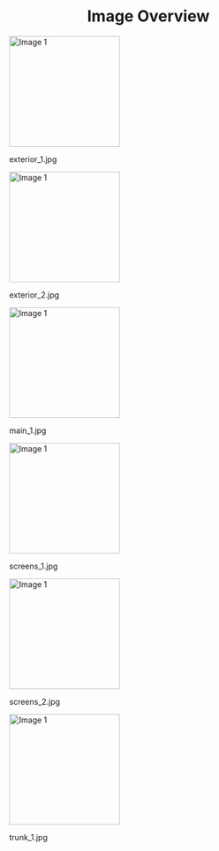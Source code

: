 <h1 style ="text-align: center;"> Image Overview </h1>
<div>
<div>
<img src="https://media.evkx.net/multimedia/models/nissan/ariya/ariya_63kwh/exterior_1_xst.jpg" alt="Image 1" style="width: 200px;">
<p>exterior_1.jpg</p>
</div>
<div>
<img src="https://media.evkx.net/multimedia/models/nissan/ariya/ariya_63kwh/exterior_2_xst.jpg" alt="Image 1" style="width: 200px;">
<p>exterior_2.jpg</p>
</div>
<div>
<img src="https://media.evkx.net/multimedia/models/nissan/ariya/ariya_63kwh/main_1_xst.jpg" alt="Image 1" style="width: 200px;">
<p>main_1.jpg</p>
</div>
<div>
<img src="https://media.evkx.net/multimedia/models/nissan/ariya/ariya_63kwh/screens_1_xst.jpg" alt="Image 1" style="width: 200px;">
<p>screens_1.jpg</p>
</div>
<div>
<img src="https://media.evkx.net/multimedia/models/nissan/ariya/ariya_63kwh/screens_2_xst.jpg" alt="Image 1" style="width: 200px;">
<p>screens_2.jpg</p>
</div>
<div>
<img src="https://media.evkx.net/multimedia/models/nissan/ariya/ariya_63kwh/trunk_1_xst.jpg" alt="Image 1" style="width: 200px;">
<p>trunk_1.jpg</p>
</div>
</div>
